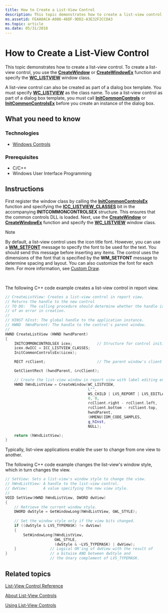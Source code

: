 ```yaml
---
title: How to Create a List-View Control
description: This topic demonstrates how to create a list-view control. To create a list-view control, you use the CreateWindow or CreateWindowEx function and specify the WC\_LISTVIEW window class.
ms.assetid: FEAA0ACA-A086-46DF-9DD2-A3E32F2CCDA3
ms.topic: article
ms.date: 05/31/2018
---
```


# How to Create a List-View Control

This topic demonstrates how to create a list-view control. To create a list-view control, you use the [**CreateWindow**](/windows/desktop/api/winuser/nf-winuser-createwindowa) or [**CreateWindowEx**](/windows/desktop/api/winuser/nf-winuser-createwindowexa) function and specify the [**WC\_LISTVIEW**](common-control-window-classes.md) window class.

A list-view control can also be created as part of a dialog box template. You must specify [**WC\_LISTVIEW**](common-control-window-classes.md) as the class name. To use a list-view control as part of a dialog box template, you must call [**InitCommonControls**](/windows/desktop/api/Commctrl/nf-commctrl-initcommoncontrols) or [**InitCommonControlsEx**](/windows/desktop/api/Commctrl/nf-commctrl-initcommoncontrolsex) before you create an instance of the dialog box.

## What you need to know

### Technologies

-   [Windows Controls](window-controls.md)

### Prerequisites

-   C/C++
-   Windows User Interface Programming

## Instructions


First register the window class by calling the [**InitCommonControlsEx**](/windows/desktop/api/Commctrl/nf-commctrl-initcommoncontrolsex) function and specifying the [**ICC\_LISTVIEW\_CLASSES**](/windows/win32/api/commctrl/ns-commctrl-initcommoncontrolsex) bit in the accompanying **INITCOMMONCONTROLSEX** structure. This ensures that the common controls DLL is loaded. Next, use the [**CreateWindow**](/windows/desktop/api/winuser/nf-winuser-createwindowa) or [**CreateWindowEx**](/windows/desktop/api/winuser/nf-winuser-createwindowexa) function and specify the [**WC\_LISTVIEW**](common-control-window-classes.md) window class.

> [!Note]  
> By default, a list-view control uses the icon title font. However, you can use a [**WM\_SETFONT**](/windows/desktop/winmsg/wm-setfont) message to specify the font to be used for the text. You should send this message before inserting any items. The control uses the dimensions of the font that is specified by the **WM\_SETFONT** message to determine spacing and layout. You can also customize the font for each item. For more information, see [Custom Draw](custom-draw.md).

 

The following C++ code example creates a list-view control in report view.


```C++
// CreateListView: Creates a list-view control in report view.
// Returns the handle to the new control
// TO DO:  The calling procedure should determine whether the handle is NULL, in case 
// of an error in creation.
//
// HINST hInst: The global handle to the application instance.
// HWND  hWndParent: The handle to the control's parent window. 
//
HWND CreateListView (HWND hwndParent) 
{
    INITCOMMONCONTROLSEX icex;           // Structure for control initialization.
    icex.dwICC = ICC_LISTVIEW_CLASSES;
    InitCommonControlsEx(&icex);

    RECT rcClient;                       // The parent window's client area.

    GetClientRect (hwndParent, &rcClient); 

    // Create the list-view window in report view with label editing enabled.
    HWND hWndListView = CreateWindow(WC_LISTVIEW, 
                                     L"",
                                     WS_CHILD | LVS_REPORT | LVS_EDITLABELS,
                                     0, 0,
                                     rcClient.right - rcClient.left,
                                     rcClient.bottom - rcClient.top,
                                     hwndParent,
                                     (HMENU)IDM_CODE_SAMPLES,
                                     g_hInst,
                                     NULL); 

    return (hWndListView);
}

```




Typically, list-view applications enable the user to change from one view to another.

The following C++ code example changes the list-view's window style, which in turn changes the view.


```C++
// SetView: Sets a list-view's window style to change the view.
// hWndListView: A handle to the list-view control. 
// dwView:       A value specifying the new view style.
//
VOID SetView(HWND hWndListView, DWORD dwView) 
{ 
    // Retrieve the current window style. 
    DWORD dwStyle = GetWindowLong(hWndListView, GWL_STYLE); 
    
    // Set the window style only if the view bits changed.
    if ((dwStyle & LVS_TYPEMASK) != dwView) 
    {
        SetWindowLong(hWndListView,
                      GWL_STYLE,
                      (dwStyle & ~LVS_TYPEMASK) | dwView);
    }               // Logical OR'ing of dwView with the result of 
}                   // a bitwise AND between dwStyle and 
                    // the Unary complement of LVS_TYPEMASK.

```



## Related topics

<dl> <dt>

[List-View Control Reference](bumper-list-view-list-view-control-reference.md)
</dt> <dt>

[About List-View Controls](list-view-controls-overview.md)
</dt> <dt>

[Using List-View Controls](using-list-view-controls.md)
</dt> </dl>

 

 